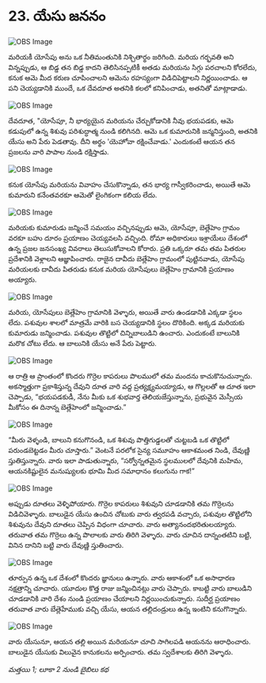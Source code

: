 # 23. యేసు జననం

![OBS Image](https://cdn.door43.org/obs/jpg/360px/obs-en-23-01.jpg)

మరియకీ యోసేపు అను ఒక నీతిమంతునికి నిశ్చితార్థం జరిగింది.  మరియ గర్భవతి అని విన్నప్పుడు, ఆ బిడ్డ తన బిడ్డ కాదని తెలిసినప్పటికీ అతడు మరియను సిగ్గు పరచాలని కోరలేదు, కనుక  ఆమె మీద కరుణ చూపించాలని ఆమెను  రహస్యంగా విడిచిపెట్టాలని నిర్ణయించాడు. ఆ పని చెయ్యడానికి ముందే, ఒక దేవదూత అతనికి కలలో కనిపించాడు, అతనితో మాట్లాడాడు.

![OBS Image](https://cdn.door43.org/obs/jpg/360px/obs-en-23-02.jpg)

దేవదూత, "యోసేపూ, నీ భార్యయైన మరియను చేర్చుకోడానికి నీవు భయపడకు, ఆమె కడుపులో ఉన్న శిశువు పరిశుద్ధాత్మ నుండి కలిగినది. ఆమె ఒక కుమారునికి జన్మనిస్తుంది, అతనికి యేసు అని  పేరు పెడతావు. దీని అర్థం  'యెహోవా రక్షించేవాడు.' ఎందుకంటే ఆయన తన ప్రజలను వారి పాపాల నుండి రక్షిస్తాడు.

![OBS Image](https://cdn.door43.org/obs/jpg/360px/obs-en-23-03.jpg)

కనుక యోసేపు మరియను వివాహం చేసుకొన్నాడు, తన భార్య గాస్వీకరించాడు, అయితే ఆమె కుమారుని కనేంతవరకూ ఆమెతో లైంగికంగా కలియ లేదు.

![OBS Image](https://cdn.door43.org/obs/jpg/360px/obs-en-23-04.jpg)

మరియకు కుమారుడు జన్మించే సమయం వచ్చినప్పుడు ఆమె, యోసేపూ, బెత్లేహెం గ్రామం వరకూ బహు దూరం ప్రయాణం చెయ్యవలసి వచ్చింది. రోమా అధికారులు ఇశ్రాయేలు దేశంలో ఉన్న ప్రజల జనసంఖ్య వివరాలు తెలుసుకోవాలని కోరారు. ప్రతి ఒక్కరూ తమ తమ పితరుల ప్రదేశానికి వెళ్లాలని ఆజ్ఞాపించారు. రాజైన దావీదు బెత్లేహెం గ్రామంలో పుట్టినవాడు, యోసేపు మరియలకు దావీదు పితరుడు కనుక మరియ యోసేపులు బెత్లేహెం గ్రామానికి ప్రయాణం అయ్యారు.

![OBS Image](https://cdn.door43.org/obs/jpg/360px/obs-en-23-05.jpg)

మరియ, యోసేపులు బెత్లేహెం గ్రామానికి వెళ్ళారు, అయితే వారు ఉండడానికి ఎక్కడా స్థలం లేదు. పశువుల శాలలో  మాత్రమే వారికి బస చెయ్యడానికి స్థలం దొరికింది. అక్కడ మరియకు కుమారుడు జన్మించాడు. పశువుల తొట్టిలో చిన్నిబాలుడిని ఉంచారు. ఎందుకంటే బాలునికి మరొక చోటు లేదు. ఆ బాలునికి యేసు అనే పేరు పెట్టారు.

![OBS Image](https://cdn.door43.org/obs/jpg/360px/obs-en-23-06.jpg)

ఆ రాత్రి ఆ ప్రాంతంలో కొందరు గొర్రెల కాపరులు పొలములో తమ మందను కాచుకొనుచున్నారు. అకస్మాత్తుగా ప్రకాశిస్తున్న దేవుని దూత వారి వద్ద ప్రత్యక్ష్యమయ్యాడు, ఆ గొల్లలతో ఆ దూత ఇలా చెప్పాడు, “భయపడకుడీ, నేను మీకు ఒక శుభవార్త తెలియజేస్తున్నాను, ప్రభువైన మెస్సీయ మీకోసం ఈ దినాన్న బెత్లేహెంలో జన్మించాడు.” 

![OBS Image](https://cdn.door43.org/obs/jpg/360px/obs-en-23-07.jpg)

“మీరు వెళ్ళండి, బాలుని కనుగొనండి, ఒక శిశువు పొత్తిగుడ్డలతో చుట్టబడి ఒక తొట్టిలో పరుండబెట్టడం మీరు చూస్తారు.” వెంటనే పరలోక సైన్య సమూహం ఆకాశమంత నిండి, దేవుణ్ణి స్తుతిస్తున్నారు. వారు ఇలా పాడుతున్నారు, “సర్వోన్నతమైన స్థలములలో దేవునికి మహిమ, ఆయనకిష్టులైన మనుష్యులకు భూమి మీద సమాధానం కలుగును గాక!”

![OBS Image](https://cdn.door43.org/obs/jpg/360px/obs-en-23-08.jpg)

అప్పుడు దూతలు వెళ్ళిపోయారు. గొర్రెల కాపరులు శిశువుని చూడడానికి తమ గొర్రెలను విడిచివెళ్ళారు. బాలుడైన యేసు ఉంచిన చోటుకు వారు త్వరపడి వచ్చారు, పశువుల తొట్టిలోని శిశువును దేవుని దూతలు చెప్పిన విధంగా చూచారు. వారు అత్యానందభరితులయ్యారు. తరువాత తమ గొర్రెలు ఉన్న పొలాలకు వారు తిరిగి వెళ్ళారు. వారు చూచిన దాన్నంతటిని బట్టి, వినిన దానిని బట్టి వారు దేవుణ్ణి స్తుతించారు.

![OBS Image](https://cdn.door43.org/obs/jpg/360px/obs-en-23-09.jpg)

తూర్పున ఉన్న ఒక దేశంలో కొందరు జ్ఞానులు ఉన్నారు.  వారు  ఆకాశంలో ఒక అసాధారణ నక్షత్రాన్ని చూచారు. యూదుల కొత్త రాజు జన్మించినట్లు వారు చెప్పారు. కాబట్టి వారు బాలుడిని చూడడానికి వారి దేశం నుండి ప్రయాణం చేయాలని నిర్ణయించుకున్నారు. సుదీర్ఘ ప్రయాణం తరువాత  వారు బేత్లెహేముకు వచ్చి యేసు, ఆయన తల్లిదండ్రులు ఉన్న ఇంటిని కనుగొన్నారు.

![OBS Image](https://cdn.door43.org/obs/jpg/360px/obs-en-23-10.jpg)

వారు యేసునూ, ఆయన తల్లి అయిన మరియనూ చూచి సాగిలపడి ఆయనను ఆరాధించారు. బాలుడైన యేసుకు విలువైన కానుకలను అర్పించారు. తమ స్వదేశాలకు తిరిగి వెళ్ళారు.

_మత్తయి 1; లూకా 2 నుండి బైబిలు కథ_
